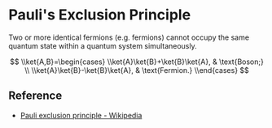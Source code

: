 # Pauli's Exclusion Principle

Two or more identical fermions (e.g. fermions) cannot occupy the same quantum state within a quantum system simultaneously.

$$  
\\ket{A,B}=\begin{cases}  
\\ket{A}\ket{B}+\ket{B}\ket{A}, & \text{Boson;} \\  
\\ket{A}\ket{B}-\ket{B}\ket{A}, & \text{Fermion.}  
\\end{cases}  
$$

## Reference

* [Pauli exclusion principle - Wikipedia](https://en.wikipedia.org/wiki/Pauli_exclusion_principle)
